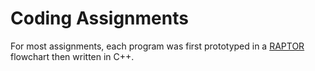 # Coding Assignments

For most assignments, each program was first prototyped in a [RAPTOR](https://en.wikipedia.org/wiki/Raptor_(programming_language)) flowchart then written in C++.

